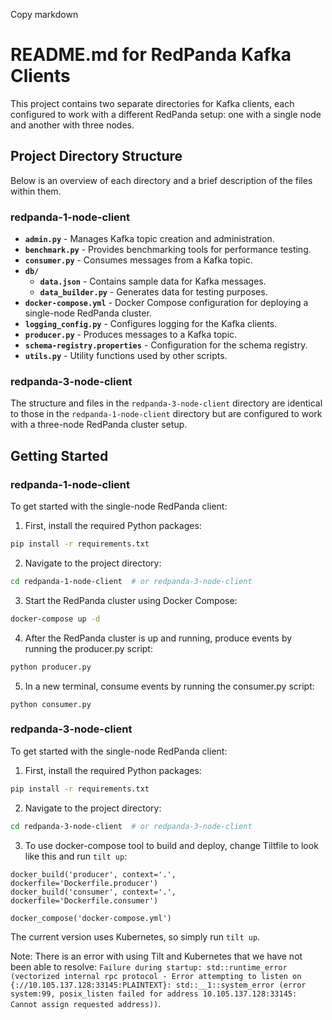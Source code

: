 Copy markdown
# README.md for RedPanda Kafka Clients

This project contains two separate directories for Kafka clients, each configured to work with a different RedPanda setup: one with a single node and another with three nodes.

## Project Directory Structure

Below is an overview of each directory and a brief description of the files within them.

### redpanda-1-node-client

* **`admin.py`** - Manages Kafka topic creation and administration.
* **`benchmark.py`** - Provides benchmarking tools for performance testing.
* **`consumer.py`** - Consumes messages from a Kafka topic.
* **`db/`**
  * **`data.json`** - Contains sample data for Kafka messages.
  * **`data_builder.py`** - Generates data for testing purposes.
* **`docker-compose.yml`** - Docker Compose configuration for deploying a single-node RedPanda cluster.
* **`logging_config.py`** - Configures logging for the Kafka clients.
* **`producer.py`** - Produces messages to a Kafka topic.
* **`schema-registry.properties`** - Configuration for the schema registry.
* **`utils.py`** - Utility functions used by other scripts.

### redpanda-3-node-client

The structure and files in the `redpanda-3-node-client` directory are identical to those in the `redpanda-1-node-client` directory but are configured to work with a three-node RedPanda cluster setup.

## Getting Started

### redpanda-1-node-client

To get started with the single-node RedPanda client:

1. First, install the required Python packages:

```bash
pip install -r requirements.txt
```

2. Navigate to the project directory:

```bash
cd redpanda-1-node-client  # or redpanda-3-node-client
```

3. Start the RedPanda cluster using Docker Compose:

```bash
docker-compose up -d
```

4. After the RedPanda cluster is up and running, produce events by running the producer.py script:

```bash
python producer.py
```

5. In a new terminal, consume events by running the consumer.py script:

```
python consumer.py
```

### redpanda-3-node-client


To get started with the single-node RedPanda client:

1. First, install the required Python packages:

```bash
pip install -r requirements.txt
```

2. Navigate to the project directory:

```bash
cd redpanda-3-node-client  # or redpanda-3-node-client
```

3. To use docker-compose tool to build and deploy, change Tiltfile to look like this and run `tilt up`:

```
docker_build('producer', context='.', dockerfile='Dockerfile.producer')
docker_build('consumer', context='.', dockerfile='Dockerfile.consumer')

docker_compose('docker-compose.yml')
```

The current version uses Kubernetes, so simply run `tilt up`. 

Note: 
There is an error with using Tilt and Kubernetes that we have not been able to resolve:
`Failure during startup: std::runtime_error (vectorized internal rpc protocol - Error attempting to listen on {://10.105.137.128:33145:PLAINTEXT}: std::__1::system_error (error system:99, posix_listen failed for address 10.105.137.128:33145: Cannot assign requested address))`. 